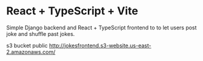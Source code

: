 # React + TypeScript + Vite

Simple Django backend and React + TypeScript frontend to to let users post joke and shuffle past jokes.

s3 bucket public http://jokesfrontend.s3-website.us-east-2.amazonaws.com/
